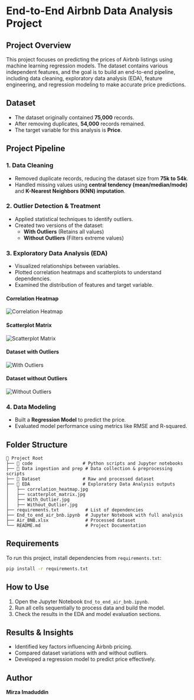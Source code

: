 # End-to-End Airbnb Data Analysis Project

## Project Overview

This project focuses on predicting the prices of Airbnb listings using machine learning regression models. The dataset contains various independent features, and the goal is to build an end-to-end pipeline, including data cleaning, exploratory data analysis (EDA), feature engineering, and regression modeling to make accurate price predictions.

## Dataset

- The dataset originally contained **75,000** records.
- After removing duplicates, **54,000** records remained.
- The target variable for this analysis is **Price**.

## Project Pipeline

### 1. Data Cleaning

- Removed duplicate records, reducing the dataset size from **75k to 54k**.
- Handled missing values using **central tendency (mean/median/mode)** and **K-Nearest Neighbors (KNN) imputation**.

### 2. Outlier Detection & Treatment

- Applied statistical techniques to identify outliers.
- Created two versions of the dataset:
  - **With Outliers** (Retains all values)
  - **Without Outliers** (Filters extreme values)

### 3. Exploratory Data Analysis (EDA)

- Visualized relationships between variables.
- Plotted correlation heatmaps and scatterplots to understand dependencies.
- Examined the distribution of features and target variable.

#### Correlation Heatmap
![Correlation Heatmap](EDA/correlation_heatmap.jpg)

#### Scatterplot Matrix
![Scatterplot Matrix](EDA/scatterplot_matrix.jpg)

#### Dataset with Outliers
![With Outliers](EDA/With_Outlier.jpg)

#### Dataset without Outliers
![Without Outliers](EDA/Without_Outlier.jpg)

### 4. Data Modeling

- Built a **Regression Model** to predict the price.
- Evaluated model performance using metrics like RMSE and R-squared.

## Folder Structure

```
📂 Project Root
├── 📂 code                   # Python scripts and Jupyter notebooks
├── 📂 Data ingestion and prep # Data collection & preprocessing scripts
├── 📂 Dataset                # Raw and processed dataset
├── 📂 EDA                    # Exploratory Data Analysis outputs
│   ├── correlation_heatmap.jpg
│   ├── scatterplot_matrix.jpg
│   ├── With_Outlier.jpg
│   ├── Without_Outlier.jpg
├── requirements.txt          # List of dependencies
├── End_to_end_air_bnb.ipynb  # Jupyter Notebook with full analysis
├── Air_BNB.xlsx              # Processed dataset
└── README.md                 # Project Documentation
```

## Requirements

To run this project, install dependencies from `requirements.txt`:

```bash
pip install -r requirements.txt
```

## How to Use

1. Open the Jupyter Notebook `End_to_end_air_bnb.ipynb`.
2. Run all cells sequentially to process data and build the model.
3. Check the results in the EDA and model evaluation sections.

## Results & Insights

- Identified key factors influencing Airbnb pricing.
- Compared dataset variations with and without outliers.
- Developed a regression model to predict price effectively.

## Author

**Mirza Imaduddin**
